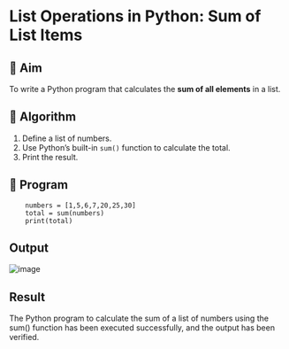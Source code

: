 # List Operations in Python: Sum of List Items

## 🎯 Aim
To write a Python program that calculates the **sum of all elements** in a list.

## 🧠 Algorithm
1. Define a list of numbers.
2. Use Python’s built-in `sum()` function to calculate the total.
3. Print the result.

## 🧾 Program
        numbers = [1,5,6,7,20,25,30]
        total = sum(numbers)
        print(total)
        
## Output
![image](https://github.com/user-attachments/assets/7094b826-edbd-4187-8135-4d45f17f17f3)

## Result
The Python program to calculate the sum of a list of numbers using the sum() function has been executed successfully, and the output has been verified.
